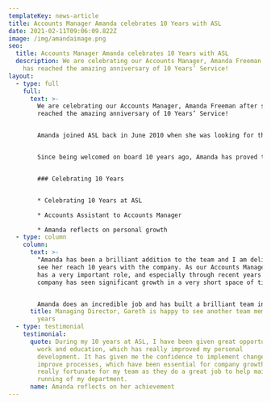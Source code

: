 ```yaml
---
templateKey: news-article
title: Accounts Manager Amanda celebrates 10 Years with ASL
date: 2021-02-11T09:06:09.822Z
image: /img/amandaimage.png
seo:
  title: Accounts Manager Amanda celebrates 10 Years with ASL
  description: We are celebrating our Accounts Manager, Amanda Freeman after she
    has reached the amazing anniversary of 10 Years’ Service!
layout:
  - type: full
    full:
      text: >-
        We are celebrating our Accounts Manager, Amanda Freeman after she has
        reached the amazing anniversary of 10 Years’ Service!


        Amanda joined ASL back in June 2010 when she was looking for the right company to progress in her passion in Accounting.


        Since being welcomed on board 10 years ago, Amanda has proved to be a very valuable member of the team after growing her Accounting portfolio of Qualifications. These include; Advanced Diploma in Accounting Level 3, and Professional Diploma in Accounting Level 4. This development and commitment to grow her knowledge landed her with a well-deserved promotion to Accounts Manager.


        ### Celebrating 10 Years


        * Celebrating 10 Years at ASL

        * Accounts Assistant to Accounts Manager

        * Amanda reflects on personal growth
  - type: column
    column:
      text: >-
        "Amanda has been a brilliant addition to the team and I am delighted to
        see her reach 10 years with the company. As our Accounts Manager, she
        has a very important role, and especially through recent years where the
        company has seen significant growth in a very short space of time.


        Amanda does an incredible job and has built a brilliant team in the accounts department. I hope she continues on our journey and reaches another 10 years!"
      title: Managing Director, Gareth is happy to see another team member reach 10
        years
  - type: testimonial
    testimonial:
      quote: During my 10 years at ASL, I have been given great opportunities both in
        work and education, which has really improved my personal
        development. It has given me the confidence to implement changes and
        improve processes, which have been essential for company growth. I feel
        really fortunate for my team as they do a great job to help maintain the
        running of my department.
      name: Amanda reflects on her achievement
---
```

